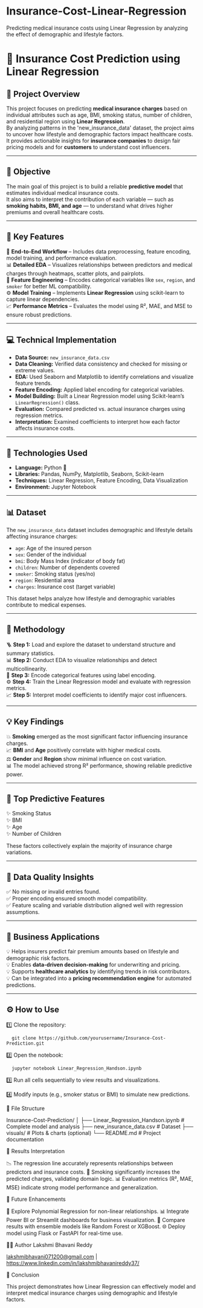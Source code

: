 # Insurance-Cost-Linear-Regression
Predicting medical insurance costs using Linear Regression by analyzing the effect of demographic and lifestyle factors.
# 🏥 Insurance Cost Prediction using Linear Regression  

## 🌟 Project Overview  
This project focuses on predicting **medical insurance charges** based on individual attributes such as age, BMI, smoking status, number of children, and residential region using **Linear Regression**.  
By analyzing patterns in the 'new_insurance_data' dataset, the project aims to uncover how lifestyle and demographic factors impact healthcare costs.  
It provides actionable insights for **insurance companies** to design fair pricing models and for **customers** to understand cost influencers.  

---

## 🎯 Objective  
The main goal of this project is to build a reliable **predictive model** that estimates individual medical insurance costs.  
It also aims to interpret the contribution of each variable — such as **smoking habits, BMI, and age** — to understand what drives higher premiums and overall healthcare costs.  

---

## 🔑 Key Features  
💾 **End-to-End Workflow** – Includes data preprocessing, feature encoding, model training, and performance evaluation.  
📊 **Detailed EDA** – Visualizes relationships between predictors and medical charges through heatmaps, scatter plots, and pairplots.  
🧩 **Feature Engineering** – Encodes categorical variables like `sex`, `region`, and `smoker` for better ML compatibility.  
⚙️ **Model Training** – Implements **Linear Regression** using scikit-learn to capture linear dependencies.  
📈 **Performance Metrics** – Evaluates the model using R², MAE, and MSE to ensure robust predictions.  

---

## 💻 Technical Implementation  
- **Data Source:** `new_insurance_data.csv`  
- **Data Cleaning:** Verified data consistency and checked for missing or extreme values.  
- **EDA:** Used Seaborn and Matplotlib to identify correlations and visualize feature trends.  
- **Feature Encoding:** Applied label encoding for categorical variables.  
- **Model Building:** Built a Linear Regression model using Scikit-learn’s `LinearRegression()` class.  
- **Evaluation:** Compared predicted vs. actual insurance charges using regression metrics.  
- **Interpretation:** Examined coefficients to interpret how each factor affects insurance costs.  

---

## 🧠 Technologies Used  
- **Language:** Python 🐍  
- **Libraries:** Pandas, NumPy, Matplotlib, Seaborn, Scikit-learn  
- **Techniques:** Linear Regression, Feature Encoding, Data Visualization  
- **Environment:** Jupyter Notebook  

---

## 📊 Dataset  
The `new_insurance_data` dataset includes demographic and lifestyle details affecting insurance charges:  

- `age`: Age of the insured person  
- `sex`: Gender of the individual  
- `bmi`: Body Mass Index (indicator of body fat)  
- `children`: Number of dependents covered  
- `smoker`: Smoking status (yes/no)  
- `region`: Residential area  
- `charges`: Insurance cost (target variable)  

This dataset helps analyze how lifestyle and demographic variables contribute to medical expenses.  

---

## 🔬 Methodology  
🪜 **Step 1:** Load and explore the dataset to understand structure and summary statistics.  
📊 **Step 2:** Conduct EDA to visualize relationships and detect multicollinearity.  
🧩 **Step 3:** Encode categorical features using label encoding.  
⚙️ **Step 4:** Train the Linear Regression model and evaluate with regression metrics.  
📈 **Step 5:** Interpret model coefficients to identify major cost influencers.  

---

## 💡 Key Findings  
💥 **Smoking** emerged as the most significant factor influencing insurance charges.  
📈 **BMI** and **Age** positively correlate with higher medical costs.  
⚖️ **Gender** and **Region** show minimal influence on cost variation.  
📊 The model achieved strong R² performance, showing reliable predictive power.  

---

## 🧾 Top Predictive Features  
✨ Smoking Status  
✨ BMI  
✨ Age  
✨ Number of Children  

These factors collectively explain the majority of insurance charge variations.  

---

## 🧹 Data Quality Insights  
✅ No missing or invalid entries found.  
✅ Proper encoding ensured smooth model compatibility.  
✅ Feature scaling and variable distribution aligned well with regression assumptions.  

---

## 💼 Business Applications  
💡 Helps insurers predict fair premium amounts based on lifestyle and demographic risk factors.  
💡 Enables **data-driven decision-making** for underwriting and pricing.  
💡 Supports **healthcare analytics** by identifying trends in risk contributors.  
💡 Can be integrated into a **pricing recommendation engine** for automated predictions.  

---
## ⚙️ How to Use  

1️⃣ Clone the repository:

      git clone https://github.com/yourusername/Insurance-Cost-Prediction.git
      
2️⃣ Open the notebook:

      jupyter notebook Linear_Regression_Handson.ipynb
      
3️⃣ Run all cells sequentially to view results and visualizations.

4️⃣ Modify inputs (e.g., smoker status or BMI) to simulate new predictions.

📂 File Structure

Insurance-Cost-Prediction/
│
├── Linear_Regression_Handson.ipynb     # Complete model and analysis
├── new_insurance_data.csv              # Dataset
├── visuals/                            # Plots & charts (optional)
└── README.md                           # Project documentation

📖 Results Interpretation

📉 The regression line accurately represents relationships between predictors and insurance costs.
💨 Smoking significantly increases the predicted charges, validating domain logic.
📊 Evaluation metrics (R², MAE, MSE) indicate strong model performance and generalization.

🔮 Future Enhancements

🚀 Explore Polynomial Regression for non-linear relationships.
📊 Integrate Power BI or Streamlit dashboards for business visualization.
🤖 Compare results with ensemble models like Random Forest or XGBoost.
🌐 Deploy model using Flask or FastAPI for real-time use.

👨‍💻 Author
Lakshmi Bhavani Reddy 

lakshmibhavani071200@gmail.com | https://www.linkedin.com/in/lakshmibhavanireddy37/


🧩 Conclusion

This project demonstrates how Linear Regression can effectively model and interpret medical insurance charges using demographic and lifestyle factors.

